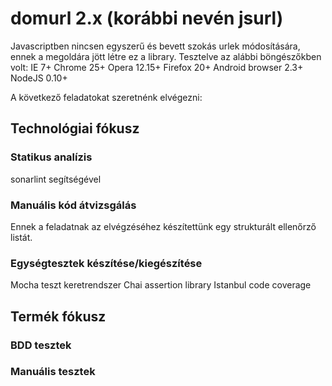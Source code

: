 # domurl 2.x (korábbi nevén jsurl)

Javascriptben nincsen egyszerű és bevett szokás urlek módosítására, ennek a megoldára jött létre ez a library.
Tesztelve az alábbi böngészőkben volt:
IE 7+
Chrome 25+
Opera 12.15+
Firefox 20+
Android browser 2.3+
NodeJS 0.10+

A következő feladatokat szeretnénk elvégezni:

## Technológiai fókusz

### Statikus analízis

sonarlint segítségével

### Manuális kód átvizsgálás

Ennek a feladatnak az elvégzéséhez készítettünk egy strukturált ellenőrző listát.

### Egységtesztek készítése/kiegészítése

Mocha teszt keretrendszer
Chai assertion library
Istanbul code coverage

## Termék fókusz

### BDD tesztek

### Manuális tesztek
